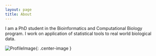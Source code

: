 ```yaml
---
layout: page
title: About
---
```



I am a PhD student in the Bioinformatics and Computational Biology program. 
I work on application of statistical tools to real world biological data.


![ProfileImage](https://martynalukaszewicz.github.io/ProfileImage.jpg){: .center-image }
